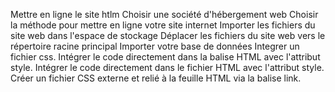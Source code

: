 Mettre en ligne le site htlm   Choisir une société d'hébergement web 
Choisir la méthode pour mettre en ligne votre site internet
Importer les fichiers du site web dans l'espace de stockage
Déplacer les fichiers du site web vers le répertoire racine principal
Importer votre base de données
Integrer un fichier css.      Intégrer le code directement dans la balise HTML avec l'attribut style.
Intégrer le code directement dans le fichier HTML avec l'attribut style.
Créer un fichier CSS externe et relié à la feuille HTML via la balise link.
